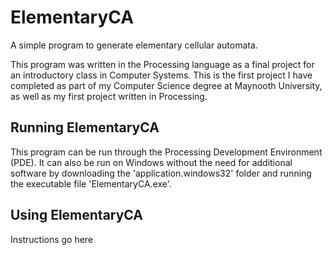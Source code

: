 # ElementaryCA
A simple program to generate elementary cellular automata.

This program was written in the Processing language as a final project for an introductory class in Computer Systems. This is the first project I have completed as part of my Computer Science degree at Maynooth University, as well as my first project written in Processing.

## Running ElementaryCA
This program can be run through the Processing Development Environment (PDE). It can also be run on Windows without the need for additional software by downloading the 'application.windows32' folder and running the executable file 'ElementaryCA.exe'.

## Using ElementaryCA
Instructions go here
